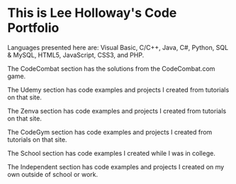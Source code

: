 # This is Lee Holloway's Code Portfolio

Languages presented here are: Visual Basic, C/C++, Java, C#, Python, SQL & MySQL, HTML5, JavaScript, CSS3, and PHP.

  The CodeCombat section has the solutions from the CodeCombat.com game.

  The Udemy section has code examples and projects I created from tutorials on that site.

  The Zenva section has code examples and projects I created from tutorials on that site.

  The CodeGym section has code examples and projects I created from tutorials on that site.

  The School section has code examples I created while I was in college.

  The Independent section has code examples and projects I created on my own outside of school or work.
